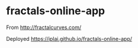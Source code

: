 # fractals-online-app
From http://fractalcurves.com/

Deployed https://iplai.github.io/fractals-online-app/
